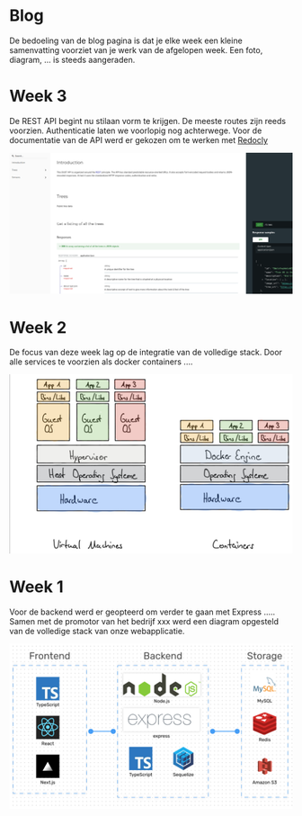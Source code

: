 # Blog

De bedoeling van de blog pagina is dat je elke week een kleine samenvatting voorziet van je werk van de afgelopen week. Een foto, diagram, ... is steeds aangeraden.

# Week 3

De REST API begint nu stilaan vorm te krijgen. De meeste routes zijn reeds voorzien. Authenticatie laten we voorlopig nog achterwege. Voor de documentatie van de API werd er gekozen om te werken met [Redocly](https://redocly.com)

![REST API](./img/rest-api-docs.png)

# Week 2

De focus van deze week lag op de integratie van de volledige stack. Door alle services te voorzien als docker containers ....

![Docker](./img/docker.jpg)

# Week 1

Voor de backend werd er geopteerd om verder te gaan met Express ..... Samen met de promotor van het bedrijf xxx werd een diagram opgesteld van de volledige stack van onze webapplicatie.

![Architecture](./img/architecture.jpg)